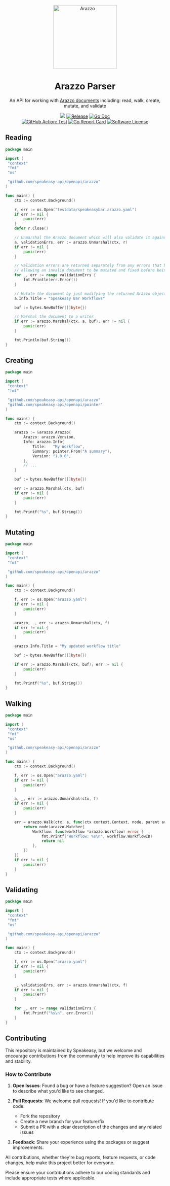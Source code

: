 <p align="center">
  <p align="center">
    <img  width="200px" alt="Arazzo" src="https://github.com/user-attachments/assets/ded936d5-3fd9-439f-925a-a2959735b71a">
  </p>
  <h1 align="center"><b>Arazzo Parser</b></h1>
  <p align="center">An API for working with <a href="https://www.speakeasy.com/openapi/arazzo">Arazzo documents</a> including: read, walk, create, mutate, and validate
</p>
  <p align="center">
    <a href="https://speakeasy.com/"><img src="https://custom-icon-badges.demolab.com/badge/-Built%20By%20Speakeasy-212015?style=for-the-badge&logoColor=FBE331&logo=speakeasy&labelColor=545454" /></a>
    <a href="https://github.com/speakeasy-api/openapi/releases/latest"><img alt="Release" src="https://img.shields.io/github/release/speakeasy-api/openapi.svg?style=for-the-badge"></a>
    <a href="https://pkg.go.dev/github.com/speakeasy-api/openapi/arazzo?tab=doc"><img alt="Go Doc" src="https://img.shields.io/badge/godoc-reference-blue.svg?style=for-the-badge"></a>
   <br />
    <a href="https://github.com/speakeasy-api/openapi/actions/workflows/test.yaml"><img alt="GitHub Action: Test" src="https://img.shields.io/github/actions/workflow/status/speakeasy-api/openapi/test.yaml?style=for-the-badge"></a>
    <a href="https://goreportcard.com/report/github.com/speakeasy-api/openapi"><img alt="Go Report Card" src="https://goreportcard.com/badge/github.com/speakeasy-api/openapi?style=for-the-badge"></a>
    <a href="/LICENSE"><img alt="Software License" src="https://img.shields.io/badge/license-MIT-blue.svg?style=for-the-badge"></a>
  </p>
</p>

## Reading

```go
package main

import (
 "context"
 "fmt"
 "os"

 "github.com/speakeasy-api/openapi/arazzo"
)

func main() {
    ctx := context.Background()

    r, err := os.Open("testdata/speakeasybar.arazzo.yaml")
    if err != nil {
        panic(err)
    }
    defer r.Close()

    // Unmarshal the Arazzo document which will also validate it against the Arazzo Specification
    a, validationErrs, err := arazzo.Unmarshal(ctx, r)
    if err != nil {
        panic(err)
    }

    // Validation errors are returned separately from any errors that block the document from being unmarshalled
    // allowing an invalid document to be mutated and fixed before being marshalled again
    for _, err := range validationErrs {
        fmt.Println(err.Error())
    }

    // Mutate the document by just modifying the returned Arazzo object
    a.Info.Title = "Speakeasy Bar Workflows"

    buf := bytes.NewBuffer([]byte{})

    // Marshal the document to a writer
    if err := arazzo.Marshal(ctx, a, buf); err != nil {
        panic(err)
    }

    fmt.Println(buf.String())
}
```

## Creating

```go
package main

import (
 "context"
 "fmt"

 "github.com/speakeasy-api/openapi/arazzo"
 "github.com/speakeasy-api/openapi/pointer"
)

func main() {
    ctx := context.Background()

    arazzo := &arazzo.Arazzo{
        Arazzo: arazzo.Version,
        Info: arazzo.Info{
            Title:   "My Workflow",
            Summary: pointer.From("A summary"),
            Version: "1.0.0",
        },
        // ...
    }

    buf := bytes.NewBuffer([]byte{})

    err := arazzo.Marshal(ctx, buf)
    if err != nil {
        panic(err)
    }

    fmt.Printf("%s", buf.String())
}
```

## Mutating

```go
package main

import (
 "context"
 "fmt"

 "github.com/speakeasy-api/openapi/arazzo"
)

func main() {
    ctx := context.Background()

    f, err := os.Open("arazzo.yaml")
    if err != nil {
        panic(err)
    }

    arazzo, _, err := arazzo.Unmarshal(ctx, f)
    if err != nil {
        panic(err)
    }

    arazzo.Info.Title = "My updated workflow title"

    buf := bytes.NewBuffer([]byte{})

    if err := arazzo.Marshal(ctx, buf); err != nil {
        panic(err)
    }

    fmt.Printf("%s", buf.String())
}
```

## Walking

```go
package main

import (
 "context"
 "fmt"
 "os"

 "github.com/speakeasy-api/openapi/arazzo"
)

func main() {
    ctx := context.Background()

    f, err := os.Open("arazzo.yaml")
    if err != nil {
        panic(err)
    }

    a, _, err := arazzo.Unmarshal(ctx, f)
    if err != nil {
        panic(err)
    }

    err = arazzo.Walk(ctx, a, func(ctx context.Context, node, parent arazzo.MatchFunc, a *arazzo.Arazzo) error {
        return node(arazzo.Matcher{
            Workflow: func(workflow *arazzo.Workflow) error {
                fmt.Printf("Workflow: %s\n", workflow.WorkflowID)
                return nil
            },
        })
    })
    if err != nil {
        panic(err)
    }
}
```

## Validating

```go
package main

import (
 "context"
 "fmt"
 "os"

 "github.com/speakeasy-api/openapi/arazzo"
)

func main() {
    ctx := context.Background()

    f, err := os.Open("arazzo.yaml")
    if err != nil {
        panic(err)
    }

    _, validationErrs, err := arazzo.Unmarshal(ctx, f)
    if err != nil {
        panic(err)
    }

    for _, err := range validationErrs {
        fmt.Printf("%s\n", err.Error())
    }
}
```

## Contributing

This repository is maintained by Speakeasy, but we welcome and encourage contributions from the community to help improve its capabilities and stability.

### How to Contribute

1. **Open Issues**: Found a bug or have a feature suggestion? Open an issue to describe what you'd like to see changed.

2. **Pull Requests**: We welcome pull requests! If you'd like to contribute code:
   - Fork the repository
   - Create a new branch for your feature/fix
   - Submit a PR with a clear description of the changes and any related issues

3. **Feedback**: Share your experience using the packages or suggest improvements.

All contributions, whether they're bug reports, feature requests, or code changes, help make this project better for everyone.

Please ensure your contributions adhere to our coding standards and include appropriate tests where applicable.
